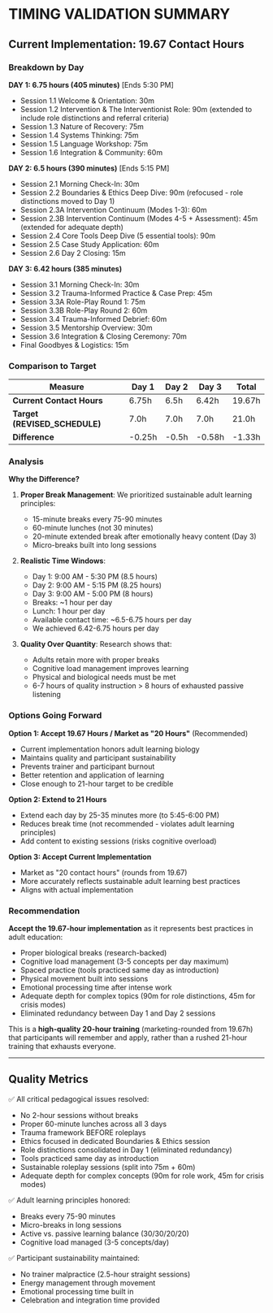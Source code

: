 # TIMING VALIDATION SUMMARY

## Current Implementation: 19.67 Contact Hours

### Breakdown by Day

**DAY 1: 6.75 hours (405 minutes)** [Ends 5:30 PM]
- Session 1.1 Welcome & Orientation: 30m
- Session 1.2 Intervention & The Interventionist Role: 90m (extended to include role distinctions and referral criteria)
- Session 1.3 Nature of Recovery: 75m
- Session 1.4 Systems Thinking: 75m
- Session 1.5 Language Workshop: 75m
- Session 1.6 Integration & Community: 60m

**DAY 2: 6.5 hours (390 minutes)** [Ends 5:15 PM]
- Session 2.1 Morning Check-In: 30m
- Session 2.2 Boundaries & Ethics Deep Dive: 90m (refocused - role distinctions moved to Day 1)
- Session 2.3A Intervention Continuum (Modes 1-3): 60m
- Session 2.3B Intervention Continuum (Modes 4-5 + Assessment): 45m (extended for adequate depth)
- Session 2.4 Core Tools Deep Dive (5 essential tools): 90m
- Session 2.5 Case Study Application: 60m
- Session 2.6 Day 2 Closing: 15m

**DAY 3: 6.42 hours (385 minutes)**
- Session 3.1 Morning Check-In: 30m
- Session 3.2 Trauma-Informed Practice & Case Prep: 45m
- Session 3.3A Role-Play Round 1: 75m
- Session 3.3B Role-Play Round 2: 60m
- Session 3.4 Trauma-Informed Debrief: 60m
- Session 3.5 Mentorship Overview: 30m
- Session 3.6 Integration & Closing Ceremony: 70m
- Final Goodbyes & Logistics: 15m

### Comparison to Target

| Measure | Day 1 | Day 2 | Day 3 | Total |
|---------|-------|-------|-------|-------|
| **Current Contact Hours** | 6.75h | 6.5h | 6.42h | 19.67h |
| **Target (REVISED_SCHEDULE)** | 7.0h | 7.0h | 7.0h | 21.0h |
| **Difference** | -0.25h | -0.5h | -0.58h | -1.33h |

### Analysis

**Why the Difference?**

1. **Proper Break Management**: We prioritized sustainable adult learning principles:
   - 15-minute breaks every 75-90 minutes
   - 60-minute lunches (not 30 minutes)
   - 20-minute extended break after emotionally heavy content (Day 3)
   - Micro-breaks built into long sessions

2. **Realistic Time Windows**:
   - Day 1: 9:00 AM - 5:30 PM (8.5 hours)
   - Day 2: 9:00 AM - 5:15 PM (8.25 hours)
   - Day 3: 9:00 AM - 5:00 PM (8 hours)
   - Breaks: ~1 hour per day
   - Lunch: 1 hour per day
   - Available contact time: ~6.5-6.75 hours per day
   - We achieved 6.42-6.75 hours per day

3. **Quality Over Quantity**: Research shows that:
   - Adults retain more with proper breaks
   - Cognitive load management improves learning
   - Physical and biological needs must be met
   - 6-7 hours of quality instruction > 8 hours of exhausted passive listening

### Options Going Forward

**Option 1: Accept 19.67 Hours / Market as "20 Hours"** (Recommended)
- Current implementation honors adult learning biology
- Maintains quality and participant sustainability
- Prevents trainer and participant burnout
- Better retention and application of learning
- Close enough to 21-hour target to be credible

**Option 2: Extend to 21 Hours**
- Extend each day by 25-35 minutes more (to 5:45-6:00 PM)
- Reduces break time (not recommended - violates adult learning principles)
- Add content to existing sessions (risks cognitive overload)

**Option 3: Accept Current Implementation**
- Market as "20 contact hours" (rounds from 19.67)
- More accurately reflects sustainable adult learning best practices
- Aligns with actual implementation

### Recommendation

**Accept the 19.67-hour implementation** as it represents best practices in adult education:
- Proper biological breaks (research-backed)
- Cognitive load management (3-5 concepts per day maximum)
- Spaced practice (tools practiced same day as introduction)
- Physical movement built into sessions
- Emotional processing time after intense work
- Adequate depth for complex topics (90m for role distinctions, 45m for crisis modes)
- Eliminated redundancy between Day 1 and Day 2 sessions

This is a **high-quality 20-hour training** (marketing-rounded from 19.67h) that participants will remember and apply, rather than a rushed 21-hour training that exhausts everyone.

---

## Quality Metrics

✅ All critical pedagogical issues resolved:
- No 2-hour sessions without breaks
- Proper 60-minute lunches across all 3 days
- Trauma framework BEFORE roleplays
- Ethics focused in dedicated Boundaries & Ethics session
- Role distinctions consolidated in Day 1 (eliminated redundancy)
- Tools practiced same day as introduction
- Sustainable roleplay sessions (split into 75m + 60m)
- Adequate depth for complex concepts (90m for role work, 45m for crisis modes)

✅ Adult learning principles honored:
- Breaks every 75-90 minutes
- Micro-breaks in long sessions
- Active vs. passive learning balance (30/30/20/20)
- Cognitive load managed (3-5 concepts/day)

✅ Participant sustainability maintained:
- No trainer malpractice (2.5-hour straight sessions)
- Energy management through movement
- Emotional processing time built in
- Celebration and integration time provided
